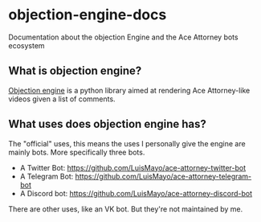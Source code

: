 # objection-engine-docs
Documentation about the objection Engine and the Ace Attorney bots ecosystem

## What is objection engine?
[Objection engine](https://github.com/LuisMayo/objection_engine) is a python library aimed at rendering Ace Attorney-like videos given a list of comments.

## What uses does objection engine has?
The "official" uses, this means the uses I personally give the engine are mainly bots. More specifically three bots.

- A Twitter Bot: https://github.com/LuisMayo/ace-attorney-twitter-bot
- A Telegram Bot: https://github.com/LuisMayo/ace-attorney-telegram-bot
- A Discord bot: https://github.com/LuisMayo/ace-attorney-discord-bot

There are other uses, like an VK bot. But they're not maintained by me.

